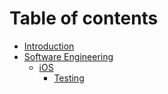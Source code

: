 # Table of contents

* [Introduction](README.md)
* [Software Engineering](software-engineering/software-engineering.md)
    * [iOS](software-engineering/ios/ios.md)
        * [Testing](software-engineering/ios/testing.md)

